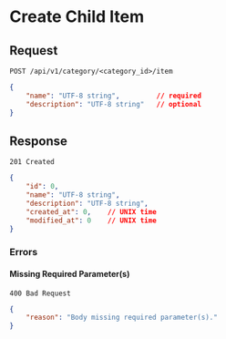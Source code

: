 # Create Child Item

## Request

```text
POST /api/v1/category/<category_id>/item
```

```json
{
    "name": "UTF-8 string",         // required
    "description": "UTF-8 string"   // optional
}
```

## Response

```text
201 Created
```

```json
{
    "id": 0,
    "name": "UTF-8 string",
    "description": "UTF-8 string",
    "created_at": 0,    // UNIX time
    "modified_at": 0    // UNIX time
}
```

### Errors

#### Missing Required Parameter(s)

```text
400 Bad Request
```

```json
{
    "reason": "Body missing required parameter(s)."
}
```
